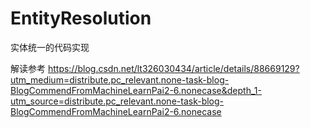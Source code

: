 # EntityResolution
实体统一的代码实现

解读参考
https://blog.csdn.net/lt326030434/article/details/88669129?utm_medium=distribute.pc_relevant.none-task-blog-BlogCommendFromMachineLearnPai2-6.nonecase&depth_1-utm_source=distribute.pc_relevant.none-task-blog-BlogCommendFromMachineLearnPai2-6.nonecase
